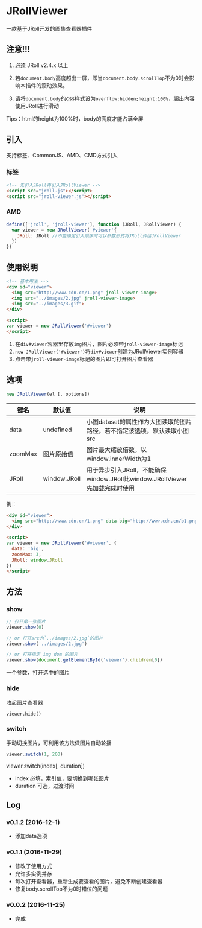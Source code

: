 # JRollViewer

一款基于JRoll开发的图集查看器插件

## 注意!!!

1. 必须 JRoll v2.4.x 以上

2. 若`document.body`高度超出一屏，即当`document.body.scrollTop`不为0时会影响本插件的滚动效果。

3. 请将`document.body`的css样式设为`overflow:hidden;height:100%`，超出内容使用JRoll进行滑动

Tips：html的height为100%时，body的高度才能占满全屏

## 引入

支持标签、CommonJS、AMD、CMD方式引入

### 标签

```html
<!-- 先引入JRoll再引入JRollViewer -->
<script src="jroll.js"></script>
<script src="jroll-viewer.js"></script>
```

### AMD

``` js
define(['jroll', 'jroll-viewer'], function (JRoll, JRollViewer) {
  var viewer = new JRollViewer('#viewer'{
    JRoll: JRoll //不能确定引入顺序时可以参数形式将JRoll传给JRollViewer
  })
})
```

## 使用说明

```html
<!-- 基本用法 -->
<div id="viewer">
  <img src="http://www.cdn.cn/1.png" jroll-viewer-image>
  <img src="../images/2.jpg" jroll-viewer-image>
  <img src="../images/3.gif">
</div>

<script>
var viewer = new JRollViewer('#viewer')
</script>
```

1. 在`div#viewer`容器里存放`img`图片，图片必须带`jroll-viewer-image`标记
2. `new JRollViewer('#viewer')`将`div#viewer`创建为JRollViewer实例容器
3. 点击带`jroll-viewer-image`标记的图片即可打开图片查看器

## 选项

```js
new JRollViewer(el [, options])
```

| 键名 | 默认值 | 说明 |
|----------|----------|----------|
| data | undefined | 小图dataset的属性作为大图读取的图片路径，若不指定该选项，默认读取小图src |
| zoomMax | 图片原始值 | 图片最大缩放倍数，以window.innerWidth为1 |
| JRoll | window.JRoll | 用于异步引入JRoll，不能确保window.JRoll比window.JRollViewer先加载完成时使用 |

例：

```html
<div id="viewer">
  <img src="http://www.cdn.cn/1.png" data-big="http://www.cdn.cn/b1.png" jroll-viewer-image>
</div>

<script>
var viewer = new JRollViewer('#viewer', {
  data: 'big',
  zoomMax: 3,
  JRoll: window.JRoll
})
</script>
```

## 方法

### show

```js
// 打开第一张图片
viewer.show(0)

// or 打开src为`../images/2.jpg`的图片
viewer.show('../images/2.jpg')

// or 打开指定 img dom 的图片
viewer.show(document.getElementById('viewer').children[0])
```

一个参数，打开选中的图片

### hide

收起图片查看器

```
viewer.hide()
```

### switch

手动切换图片，可利用该方法做图片自动轮播

```js
viewer.switch(1, 200)
```

viewer.switch(index[, duration])

- index 必填，索引值，要切换到哪张图片
- duration 可选，过渡时间

## Log

### v0.1.2 (2016-12-1)

- 添加data选项

### v0.1.1 (2016-11-29)

- 修改了使用方式
- 允许多实例并存
- 每次打开查看器，重新生成要查看的图片，避免不断创建查看器
- 修复body.scrollTop不为0时错位的问题

### v0.0.2 (2016-11-25)

- 完成